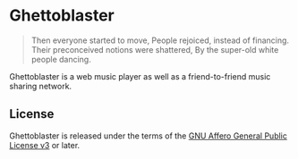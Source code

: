 Ghettoblaster
=============

> Then everyone started to move,
> People rejoiced, instead of financing.
> Their preconceived notions were shattered,
> By the super-old white people dancing.

Ghettoblaster is a web music player as well as a friend-to-friend
music sharing network.

License
-------

Ghettoblaster is released under the terms of the
[GNU Affero General Public License v3](http://www.gnu.org/licenses/agpl-3.0.html)
or later.


